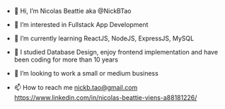 - 👋 Hi, I’m Nicolas Beattie aka @NickBTao

- 👀 I’m interested in Fullstack App Development
- 🌱 I’m currently learning ReactJS, NodeJS, ExpressJS, MySQL
- 🌱 I studied Database Design, enjoy frontend implementation and have been coding for more than 10 years
- 💞️ I’m looking to work a small or medium business
- 📫 How to reach me 
        nickb.tao@gmail.com
        https://www.linkedin.com/in/nicolas-beattie-viens-a88181226/


<!---
NickBTao/NickBTao is a ✨ special ✨ repository because its `README.md` (this file) appears on your GitHub profile.
You can click the Preview link to take a look at your changes.
--->

